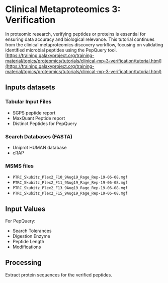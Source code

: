 # Clinical Metaproteomics 3: Verification
In proteomic research, verifying peptides or proteins is essential for ensuring data accuracy and biological relevance. This tutorial continues from the clinical metaproteomics discovery workflow, focusing on validating identified microbial peptides using the PepQuery tool.
[https://training.galaxyproject.org/training-material/topics/proteomics/tutorials/clinical-mp-3-verification/tutorial.html](https://training.galaxyproject.org/training-material/topics/proteomics/tutorials/clinical-mp-3-verification/tutorial.html)

## Inputs datasets

### Tabular Input Files
- SGPS peptide report
- MaxQuant Peptide report
- Distinct Peptides for PepQuery

### Search Databases (FASTA)
- Uniprot HUMAN database
- cRAP

### MSMS files
- `PTRC_Skubitz_Plex2_F10_9Aug19_Rage_Rep-19-06-08.mgf`
- `PTRC_Skubitz_Plex2_F11_9Aug19_Rage_Rep-19-06-08.mgf`
- `PTRC_Skubitz_Plex2_F13_9Aug19_Rage_Rep-19-06-08.mgf`
- `PTRC_Skubitz_Plex2_F15_9Aug19_Rage_Rep-19-06-08.mgf`

## Input Values
For PepQuery:
- Search Tolerances
- Digestion Enzyme
- Peptide Length
- Modifications

## Processing
Extract protein sequences for the verified peptides.
